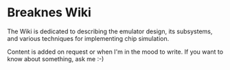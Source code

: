 # Breaknes Wiki

The Wiki is dedicated to describing the emulator design, its subsystems, and various techniques for implementing chip simulation.

Content is added on request or when I'm in the mood to write. If you want to know about something, ask me :-)
